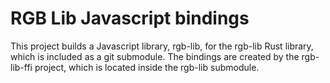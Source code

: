 # RGB Lib Javascript bindings

This project builds a Javascript library, rgb-lib, for the rgb-lib Rust library, which is included as a git submodule. The bindings are created by the rgb-lib-ffi project, which is located inside the rgb-lib submodule.
